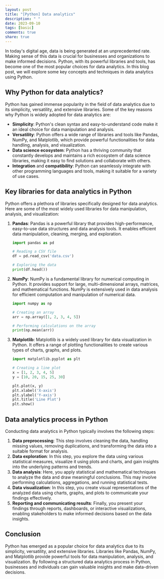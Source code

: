 ```yaml
---
layout: post
title: "[Python] Data analytics"
description: " "
date: 2023-09-10
tags: [basic]
comments: true
share: true
---
```


In today's digital age, data is being generated at an unprecedented rate. Making sense of this data is crucial for businesses and organizations to make informed decisions. Python, with its powerful libraries and tools, has become one of the most popular choices for data analytics. In this blog post, we will explore some key concepts and techniques in data analytics using Python.

## Why Python for data analytics?

Python has gained immense popularity in the field of data analytics due to its simplicity, versatility, and extensive libraries. Some of the key reasons why Python is widely adopted for data analytics are:

- **Simplicity**: Python's clean syntax and easy-to-understand code make it an ideal choice for data manipulation and analysis.
- **Versatility**: Python offers a wide range of libraries and tools like Pandas, NumPy, and Matplotlib, which provide powerful functionalities for data handling, analysis, and visualization.
- **Data science ecosystem**: Python has a thriving community that constantly develops and maintains a rich ecosystem of data science libraries, making it easy to find solutions and collaborate with others.
- **Integration** and **compatibility**: Python can seamlessly integrate with other programming languages and tools, making it suitable for a variety of use cases.

## Key libraries for data analytics in Python

Python offers a plethora of libraries specifically designed for data analytics. Here are some of the most widely used libraries for data manipulation, analysis, and visualization:

1. **Pandas**: Pandas is a powerful library that provides high-performance, easy-to-use data structures and data analysis tools. It enables efficient data manipulation, cleaning, merging, and exploration.

   ```python
   import pandas as pd
   
   # Reading a CSV file
   df = pd.read_csv('data.csv')
   
   # Exploring the data
   print(df.head())
   ```

2. **NumPy**: NumPy is a fundamental library for numerical computing in Python. It provides support for large, multi-dimensional arrays, matrices, and mathematical functions. NumPy is extensively used in data analysis for efficient computation and manipulation of numerical data.

   ```python
   import numpy as np
   
   # Creating an array
   arr = np.array([1, 2, 3, 4, 5])
   
   # Performing calculations on the array
   print(np.mean(arr))
   ```

3. **Matplotlib**: Matplotlib is a widely used library for data visualization in Python. It offers a range of plotting functionalities to create various types of charts, graphs, and plots.

   ```python
   import matplotlib.pyplot as plt
   
   # Creating a line plot
   x = [1, 2, 3, 4, 5]
   y = [10, 20, 15, 25, 30]
   
   plt.plot(x, y)
   plt.xlabel('X-axis')
   plt.ylabel('Y-axis')
   plt.title('Line Plot')
   plt.show()
   ```

## Data analytics process in Python

Conducting data analytics in Python typically involves the following steps:

1. **Data preprocessing**: This step involves cleaning the data, handling missing values, removing duplications, and transforming the data into a suitable format for analysis.
2. **Data exploration**: In this step, you explore the data using various statistical measures, visualize it using plots and charts, and gain insights into the underlying patterns and trends.
3. **Data analysis**: Here, you apply statistical and mathematical techniques to analyze the data and draw meaningful conclusions. This may involve performing calculations, aggregations, and running statistical tests.
4. **Data visualization**: In this step, you create visual representations of the analyzed data using charts, graphs, and plots to communicate your findings effectively.
5. **Reporting and communicating results**: Finally, you present your findings through reports, dashboards, or interactive visualizations, enabling stakeholders to make informed decisions based on the data insights.

## Conclusion

Python has emerged as a popular choice for data analytics due to its simplicity, versatility, and extensive libraries. Libraries like Pandas, NumPy, and Matplotlib provide powerful tools for data manipulation, analysis, and visualization. By following a structured data analytics process in Python, businesses and individuals can gain valuable insights and make data-driven decisions.